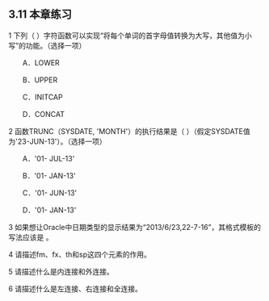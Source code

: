 ## 3.11  本章练习

 

1  下列（    ）字符函数可以实现“将每个单词的首字母值转换为大写，其他值为小写”的功能。（选择一项）

&emsp;&emsp;A．LOWER

&emsp;&emsp;B．UPPER

&emsp;&emsp;C．INITCAP

&emsp;&emsp;D．CONCAT

2  函数TRUNC（SYSDATE, 'MONTH'）的执行结果是（    ）（假定SYSDATE值为'23-JUN-13'）。（选择一项）

&emsp;&emsp;A．'01- JUL-13'

&emsp;&emsp;B．'01- JAN-13'

&emsp;&emsp;C．'01- JUN-13'

&emsp;&emsp;D．'01- JAN-13'

3  如果想让Oracle中日期类型的显示结果为“2013/6/23,22-7-16”，其格式模板的写法应该是    。

 

4  请描述fm、fx、th和sp这四个元素的作用。

 

 

 

5  请描述什么是内连接和外连接。

 

 

 

6  请描述什么是左连接、右连接和全连接。

 